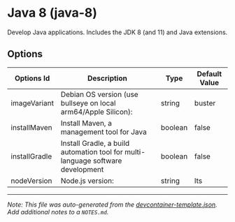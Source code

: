 
# Java 8 (java-8)

Develop Java applications. Includes the JDK 8 (and 11) and Java extensions.

## Options

| Options Id | Description | Type | Default Value |
|-----|-----|-----|-----|
| imageVariant | Debian OS version (use bullseye on local arm64/Apple Silicon): | string | buster |
| installMaven | Install Maven, a management tool for Java | boolean | false |
| installGradle | Install Gradle, a build automation tool for multi-language software development | boolean | false |
| nodeVersion | Node.js version: | string | lts |



---

_Note: This file was auto-generated from the [devcontainer-template.json](https://github.com/ecampuslearning/creativeclouds/blob/main/src/java-8/devcontainer-template.json).  Add additional notes to a `NOTES.md`._

